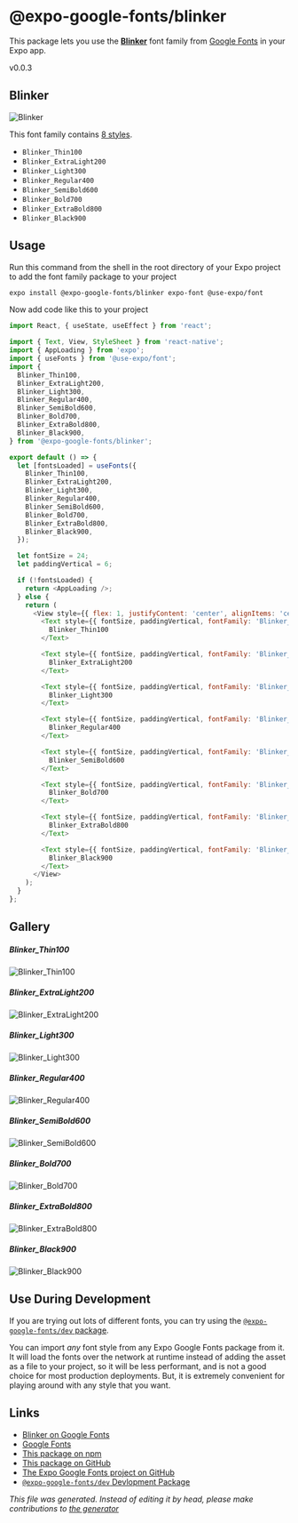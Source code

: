 # @expo-google-fonts/blinker

This package lets you use the [**Blinker**](https://fonts.google.com/specimen/Blinker) font family from [Google Fonts](https://fonts.google.com/) in your Expo app.

v0.0.3

## Blinker

![Blinker](./font-family.png)

This font family contains [8 styles](#gallery).

- `Blinker_Thin100`
- `Blinker_ExtraLight200`
- `Blinker_Light300`
- `Blinker_Regular400`
- `Blinker_SemiBold600`
- `Blinker_Bold700`
- `Blinker_ExtraBold800`
- `Blinker_Black900`

## Usage

Run this command from the shell in the root directory of your Expo project to add the font family package to your project
```sh
expo install @expo-google-fonts/blinker expo-font @use-expo/font
```

Now add code like this to your project
```js
import React, { useState, useEffect } from 'react';

import { Text, View, StyleSheet } from 'react-native';
import { AppLoading } from 'expo';
import { useFonts } from '@use-expo/font';
import {
  Blinker_Thin100,
  Blinker_ExtraLight200,
  Blinker_Light300,
  Blinker_Regular400,
  Blinker_SemiBold600,
  Blinker_Bold700,
  Blinker_ExtraBold800,
  Blinker_Black900,
} from '@expo-google-fonts/blinker';

export default () => {
  let [fontsLoaded] = useFonts({
    Blinker_Thin100,
    Blinker_ExtraLight200,
    Blinker_Light300,
    Blinker_Regular400,
    Blinker_SemiBold600,
    Blinker_Bold700,
    Blinker_ExtraBold800,
    Blinker_Black900,
  });

  let fontSize = 24;
  let paddingVertical = 6;

  if (!fontsLoaded) {
    return <AppLoading />;
  } else {
    return (
      <View style={{ flex: 1, justifyContent: 'center', alignItems: 'center' }}>
        <Text style={{ fontSize, paddingVertical, fontFamily: 'Blinker_Thin100' }}>
          Blinker_Thin100
        </Text>

        <Text style={{ fontSize, paddingVertical, fontFamily: 'Blinker_ExtraLight200' }}>
          Blinker_ExtraLight200
        </Text>

        <Text style={{ fontSize, paddingVertical, fontFamily: 'Blinker_Light300' }}>
          Blinker_Light300
        </Text>

        <Text style={{ fontSize, paddingVertical, fontFamily: 'Blinker_Regular400' }}>
          Blinker_Regular400
        </Text>

        <Text style={{ fontSize, paddingVertical, fontFamily: 'Blinker_SemiBold600' }}>
          Blinker_SemiBold600
        </Text>

        <Text style={{ fontSize, paddingVertical, fontFamily: 'Blinker_Bold700' }}>
          Blinker_Bold700
        </Text>

        <Text style={{ fontSize, paddingVertical, fontFamily: 'Blinker_ExtraBold800' }}>
          Blinker_ExtraBold800
        </Text>

        <Text style={{ fontSize, paddingVertical, fontFamily: 'Blinker_Black900' }}>
          Blinker_Black900
        </Text>
      </View>
    );
  }
};

```

## Gallery

##### Blinker_Thin100
![Blinker_Thin100](./7c240948a3fc8d5d8689c3a63f7f8ebc6306f7c85e807823569843f0f54195f9.ttf.png)

##### Blinker_ExtraLight200
![Blinker_ExtraLight200](./2a79a8324609cc2b3bcdaec6541902337b886042ed55c471dbb6f257c65b280f.ttf.png)

##### Blinker_Light300
![Blinker_Light300](./3dd96a764325a06a02dcd84be7a03f3a2f2b6808e40d63328015690bf81f6c96.ttf.png)

##### Blinker_Regular400
![Blinker_Regular400](./51b0da89566f911a7458b35be7b50dd97cb0ac23dff1eeb067b4d64a79911f3c.ttf.png)

##### Blinker_SemiBold600
![Blinker_SemiBold600](./a51856bff19a13b746d4d2d4b3ebb07157b40df14a94c526837c9e5586337f01.ttf.png)

##### Blinker_Bold700
![Blinker_Bold700](./6eba9015f99f6f510f713d65f3f324ba543c2e9d3bc5eac9cbdd446b738eda1f.ttf.png)

##### Blinker_ExtraBold800
![Blinker_ExtraBold800](./d898f7f6b1fb3ed914d6dfaa20bc29b0f94d293822df46b2a78b5759f2637549.ttf.png)

##### Blinker_Black900
![Blinker_Black900](./1d02003dcc4ca64b3de96560fffcdd9e05125270589caabebc0da78d05d0f61e.ttf.png)


## Use During Development

If you are trying out lots of different fonts, you can try using the [`@expo-google-fonts/dev` package](https://www.npmjs.com/package/@expo-google-fonts/dev).

You can import *any* font style from any Expo Google Fonts package from it. It will load the fonts
over the network at runtime instead of adding the asset as a file to your project, so it will be 
less performant, and is not a good choice for most production deployments. But, it is extremely convenient
for playing around with any style that you want.

## Links

- [Blinker on Google Fonts](https://fonts.google.com/specimen/Blinker)
- [Google Fonts](https://fonts.google.com/)
- [This package on npm](https://www.npmjs.com/package/@expo-google-fonts/blinker)
- [This package on GitHub](https://github.com/expo/google-fonts/tree/master/font-packages/blinker)
- [The Expo Google Fonts project on GitHub](https://github.com/expo/google-fonts)
- [`@expo-google-fonts/dev` Devlopment Package](https://github.com/expo/google-fonts/tree/master/font-packages/dev)


*This file was generated. Instead of editing it by head, please make contributions to [the generator](https://github.com/expo/google-fonts/tree/master/packages/generator)*
